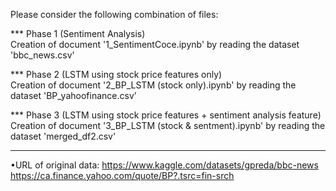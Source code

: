 Please consider the following combination of files:

*** Phase 1 (Sentiment Analysis)  
    Creation of document '1_SentimentCoce.ipynb' by reading the dataset 'bbc_news.csv'

*** Phase 2 (LSTM using stock price features only)  
    Creation of document '2_BP_LSTM (stock only).ipynb' by reading the dataset 'BP_yahoofinance.csv'

*** Phase 3 (LSTM using stock price features + sentiment analysis feature)  
    Creation of document '3_BP_LSTM (stock & sentment).ipynb' by reading the dataset 'merged_df2.csv'
  
-------------------

•URL of original data: 
https://www.kaggle.com/datasets/gpreda/bbc-news 
https://ca.finance.yahoo.com/quote/BP?.tsrc=fin-srch

